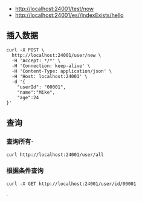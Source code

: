 - [http://localhost:24001/test/now](http://localhost:24001/test/now)
- [http://localhost:24001/es//indexExists/hello](http://localhost:24001/es//indexExists/hello)

## 插入数据
```
curl -X POST \
  http://localhost:24001/user/new \
  -H 'Accept: */*' \
  -H 'Connection: keep-alive' \
  -H 'Content-Type: application/json' \
  -H 'Host: localhost:24001' \
  -d '{
	"userId": "00001",
	"name":"Mike",
	"age":24
}'
```


## 查询
### 查询所有·
```
curl http://localhost:24001/user/all
```
### 根据条件查询
```
curl -X GET http://localhost:24001/user/id/00001
```
·